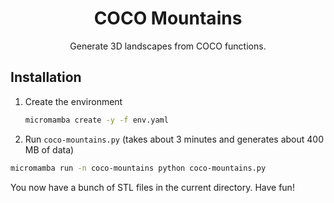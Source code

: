 <h1 align="center">COCO Mountains</h1>
<center>
Generate 3D landscapes from COCO functions.
</center>

## Installation

1. Create the environment
   ~~~sh
   micromamba create -y -f env.yaml
   ~~~
1. Run `coco-mountains.py` (takes about 3 minutes and generates about 400 MB of data)
  ~~~sh
  micromamba run -n coco-mountains python coco-mountains.py
  ~~~

You now have a bunch of STL files in the current directory. Have fun!
